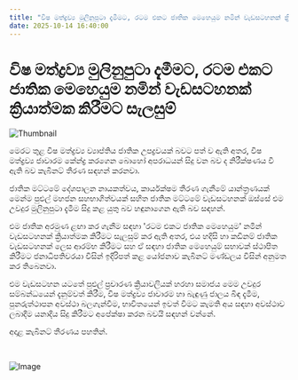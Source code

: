 ```yaml
---
title: "විෂ මත්ද්‍රව්‍ය මුලිනුපුටා දැමීමට, රටම එකට ජාතික මෙහෙයුම නමින් වැඩසටහනක් ක්‍රියාත්මක කිරීමට සැලසුම්"
date: 2025-10-14 16:40:00
---
```


# විෂ මත්ද්‍රව්‍ය මුලිනුපුටා දැමීමට, රටම එකට ජාතික මෙහෙයුම නමින් වැඩසටහනක් ක්‍රියාත්මක කිරීමට සැලසුම්

![Thumbnail](https://helakuru.sgp1.cdn.digitaloceanspaces.com/esana/images/lib/cabinet-updates[1].jpg)

මෙරට තුළ විෂ මත්ද්‍රව්‍ය ව්‍යාප්තිය ජාතික උපද්‍රවයක් බවට පත් ව ඇති අතර, විෂ මත්ද්‍රව්‍ය ජාවාරම කේන්ද්‍ර කරගෙන බොහෝ අපරාධයන් සිදු වන බව ද නිරීක්ෂණය වී ඇති බව කැබිනට් තීරණ සඳහන් කරනවා. 

ජාතික මට්ටමේ දේශපාලන නායකත්වය, කාර්යක්ෂම තීරණ ගැනීමේ යාන්ත්‍රණයක් මෙන්ම පුළුල් මහජන සහභාගිත්වයක් සහිත ජාතික මට්ටමේ වැඩසටහනක් ඔස්සේ එම උවදුර මුලිනුපුටා දැමීම සිදු කළ යුතු බව හඳුනාගෙන ඇති බව සඳහන්.

එම ජාතික අරමුණ ළඟා කර ගැනීම සඳහා 'රටම එකට ජාතික මෙහෙයුම' නමින් වැඩසටහනක් ක්‍රියාත්මක කිරීමට සැලසුම් කර ඇති අතර, එය හදිසි හා කඩිනම් ජාතික වැඩසටහනක් ලෙස ආරම්භ කිරීමට සහ ඒ සඳහා ජාතික මෙහෙයුම් සභාවක් ස්ථාපිත කිරීමට ජනාධිපතිවරයා විසින් ඉදිරිපත් කළ යෝජනාව කැබිනට් මණ්ඩලය විසින් අනුමත කර තිබෙනවා.

එම වැඩසටහන යටතේ පුළුල් ප්‍රචාරණ ක්‍රියාවලියක් හරහා සමාජය මෙම උවදුර සම්බන්ධයෙන් දැනුම්වත් කිරීම, විෂ මත්ද්‍රව්‍ය ජාවාරම හා බැඳුණු ජාලය බිඳ දැමීම, පුනරුත්ථාපන අවස්ථා බලගැන්වීම, භාවිතයෙන් ඉවත් වීමට කැමති අය සඳහා අවස්ථාව ලබාදීම යනාදිය සිදු කිරීමට අපේක්ෂා කරන බවයි සඳහන් වන්නේ.

අදාළ කැබිනට් තීරණය පහතින්.

 

![Image](https://helakuru.sgp1.cdn.digitaloceanspaces.com/esana/images/68ee244764479pdf_page_0.jpeg)

